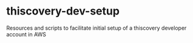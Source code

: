 # thiscovery-dev-setup
Resources and scripts to facilitate initial setup of a thiscovery developer account in AWS 